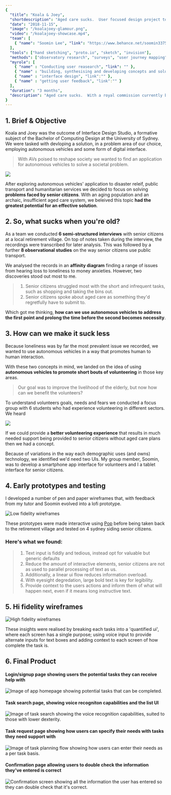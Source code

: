 ```yaml
---
{
  "title": "Koala & Joey",
  "shortdescription": "Aged care sucks.  User focused design project to optimise the aged care industry and promote active aging.",
  "date": "2018-11-15",
  "image": "/koalajoey-glamour.png",
  "video": "/koalajoey-showcase.mp4",
  "team": [
    { "name": "Soomin Lee", "link": "https://www.behance.net/soomin3375cb4" }
  ],
  "tools": ["hand sketching", "proto.io", "sketch", "invision"],
  "methods": ["observatory research", "surveys", "user journey mapping", "user interviews", "focus groups"],
  "myrole": [
    { "name" : "Conducting user reasearch", "link": "" },
    { "name" : "building, synthesising and developing concepts and solutions", "link": "" },
    { "name" : "interface design", "link":"" },
    { "name" : "getting user feedback", "link":"" }
  ],
  "duration": "3 months",
  "description": "Aged care sucks.  With a royal commission currently being conducted into the level of care on   top of exorbitant costs for the government and the individual, the industry was due for a reboot. Koala & Joey are two apps design to eliviate some of these issues, by enabling volunteers to easily get involved senior citizens in need."
}
---
```

## 1. Brief & Objective

Koala and Joey was the outcome of Interface Design Studio, a formative subject of the Bachelor of Computing Design at the University of Sydney.  We were tasked with devloping a solution, in a problem area of our choice, employing autonomous vehicles and some form of digital interface.  

> With AVs poised to reshape society we wanted to find an application for autonomous vehicles to solve a societal problem.  

![](./images/koalajoey-exploreideas.png)

After exploring autonomous vehicles' application to disaster releif, public transport and humanitarian services we decided to focus on solving **problems faced by senior citizens**.  With an aging population and an archaic, insufficient aged care system, we beleived this topic **had the greatest potential for an effective solution**. 

## 2. So, what sucks when you're old?

As a team we conducted **6 semi-structured interviews** with senior citizens at a local retirement village.  On top of notes taken during the interview, the recordings were transcribed for later analysis.  This was followed by a further **8 observational studies** on the way senior citizens use public transport.

We analysed the records in an **affinity diagram** finding a range of issues from hearing loss to loneliness to money anxieties. 
However, two discoveries stood out most to me.

> 1. Senior citizens struggled most with the short and infrequent tasks, such as shopping and taking the bins out.
> 2. Senior citizens spoke about aged care as something they'd regretfully have to submit to.

Which got me thinking, **how can we use autonomous vehicles to address the first point and prolong the time before the second becomes necessity**.

## 3. How can we make it suck less

Because loneliness was by far the most prevalent issue we recorded, we wanted to use autonomous vehicles in a way that promotes human to human interaction.

With these two concepts in mind, we landed on the idea of using **autonomous vehicles to promote short bouts of volunteering** in those key areas.  
> Our goal was to improve the livelihood of the elderly, but now how can we benefit the volunteers?

To understand volunteers goals, needs and fears we conducted a focus group with 6 students who had experience volunteering in different sectors.
We heard 

![](./images/koalajoey-volunteer-findings.gif)

If we could provide a **better volunteering experience** that results in much needed support being provided to senior citizens without aged care plans then we had a concept. 

Because of variations in the way each demographic uses (and owns) technology, we identified we'd need two UIs.  My group member, Soomin, was to develop a smartphone app interface for volunteers and I a tablet interface for senior citizens.

## 4. Early prototypes and testing

I developed a number of pen and paper wireframes that, with feedback from my tutor and Soomin evolved into a lofi prototype. 

![Low fidelity wireframes](./images/koalajoey-lofi_2.png)

These prototypes were made interactive using [Pop](https://marvelapp.com/pop/) before being taken back to the retirement village and tested on 4 sydney siding senior citizens.

### Here's what we found:

> 1. Text input is fiddly and tedious, instead opt for valuable but generic defaults
> 2. Reduce the amount of interactive elements, senior citizens are not as used to parallel processing of text as us. 
> 3. Additionally, a linear ui flow reduces information overload.
> 4. With eyesight degredation, large bold text is key for legibility.
> 5. Provide context to the users actions and inform them of what will happen next, even if it means long instructive text.


## 5. Hi fidelity wireframes

![High fidelity wireframes](./images/koalajoey-hifi_1.png)

These insights were realised by breaking each tasks into a 'quantified ui', where each screen has a single purpose; using voice input to provide alternate inputs for text boxes and adding context to each screen of how complete the task is.


## 6. Final Product 
#### Login/signup page showing users the potential tasks they can receive help with
![Image of app homepage showing potential tasks that can be completed.](./images/koalajoey-glamour_1.png)
#### Task search page, showing voice recogniton capabilities and the list UI
![Image of task search showing the voice recognition capabilities, suited to those with lower dexterity. ](./images/koalajoey-glamour_2.png)
#### Task request page showing how users can specify their needs with tasks they need support with
![Image of task planning flow showing how users can enter their needs as a per task basis.](./images/koalajoey-glamour_3.png)
#### Confirmation page allowing users to double check the information they've entered is correct
![Confirmation screen showing all the information the user has entered so they can double check that it's correct.](./images/koalajoey-glamour_4.png)


